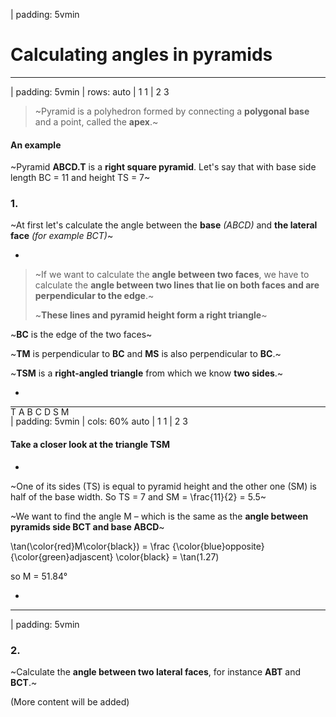 | padding: 5vmin

# Calculating angles in pyramids

---





| padding: 5vmin
| rows: auto
| 1 1
| 2 3


<blockquote style="background: none;">

~Pyramid is a polyhedron formed by connecting a **polygonal base** and a point, called the **apex**.~

</blockquote>

#### An example

~Pyramid **ABCD.T** is a **right square pyramid**. Let's say that with base side length <f-math inline>BC = 11</f-math> and height <f-math inline>TS = 7</f-math>~

### 1. 

~At first let's calculate the angle between the **base** *(ABCD)* and **the lateral face** *(for example BCT)*~

-



<blockquote style="background: none;">

  ~If we want to calculate the **angle between two faces**, we have to calculate the **angle between two lines that lie on both faces and are perpendicular to the edge**.~

  ~**These lines and pyramid height form a right triangle**~

  <!-- <f-inline>

  <f-slider to="1" value="0" :value="get('pyrTr', 0)" style="width:60px; border:1px solid var(--gray); border-radius:18px; padding: 0 8px; box-shadow: 0 1px 5px 0 hsla(0, 0%, 0%, 0.3); background:var(--lightblue) " integer v-on:click.native="get('pyrTr') == 1 ? set('pyrTr', 0) : set('pyrTr', 1)" />

  <small>**{{ get('pyrTr') == 1 ? 'Hide' : 'Show' }} the triangle in pyramid**</small>

  </f-inline> -->

</blockquote>

~**BC** is the edge of the two faces~
  
~**TM** is perpendicular to **BC** and **MS** is also perpendicular to **BC**.~

~**TSM** is a **right-angled triangle** from which we know **two sides**.~

-

<div style="position:sticky; top:25px ">
<f-scene3 responsive isometric static :key="get('pyrTr')" >
  <f-group3 rotation="0 11 0" scale="1.6" position="0 -1 0" >
    <f-hedron3 
      :count="4" 
      :height="1.2" 
      :r="1.2"
      :strokeWidth="0"
      opacity="0.4"
      rotation="-70 0 0"
      :fill="color('green')"
      :shading="false"
    />
    <f-triangle3 
      points="0.83 0 0, 0 0 0, 0 0 1.2" :fill="color('blue')" rotation="-70 0 -45" opacity="0.8" />
    <f-hedron3 
      strokeWidth="0"
      :fill="color('darkblue')"
      :shading="false"
      :count="4"
      :r="0.1" 
      rotation="20 -45 45" 
      position="0.07 0.05 0" 
    />
  </f-group3>
  <f-group3 rotation="0 0 20" scale="1.6" position="0 -1 0">
    <!-- <f-line3 points="0.5 0 0, 0 0 0, 0 1 0" :stroke="color('black')" /> -->
  </f-group3>
</f-scene3>
<f-scene responsive style="position:absolute; top:0; left:0; width:100%; height:auto;">
  <f-text position="0.1 1.1">T</f-text>
  <!-- <f-group :opacity="get('pyrTr') == 1 ? 0.6 : 1"> -->
  <f-group>
    <f-text position="-1.8 -1.3">A</f-text>
    <f-text position="0.2 -1.88">B</f-text>
    <f-text position="1.8 -1.3">C</f-text>
    <f-text position="-0.3 -0.3">D</f-text>
    </f-group>
  <!-- <f-group v-if="get('pyrTr')"> -->
  <f-group>
    <f-text position="-0.1 -1 0">S</f-text>
    <f-text position="1.1 -1.55">M</f-text>
  </f-group>
</f-scene>
</div>


---





| padding: 5vmin
| cols: 60% auto
| 1 1
| 2 3

#### Take a closer look at the triangle TSM

-

~One of its sides <f-math inline>(TS)</f-math> is equal to pyramid height and the other one <f-math inline>(SM)</f-math> is half of the base width. So <f-math inline blue>TS = 7</f-math> and <f-math inline green>SM = \frac{11}{2} = 5.5</f-math>~

~We want to find the angle <f-math inline red>M</f-math> &ndash; which is the same as the **angle between pyramids side <f-math inline>BCT</f-math> and base <f-math inline>ABCD</f-math>**~

<f-math inline>\tan(\color{red}M\color{black}) = \frac {\color{blue}opposite}{\color{green}adjascent} \color{black} = \tan(1.27)</f-math>

so <f-math inline red>M = 51.84°</f-math>

-

<f-scene responsive grid>
  <Triangle points="1.2 -1.5, -0.8 1.2, -0.8 -1.5 " :angleLabels="['M', 'T', 'S']" :angleMarkers="1" />
</f-scene>

---




| padding: 5vmin

### 2.

~Calculate the **angle between two lateral faces**, for instance **ABT** and **BCT**.~


<f-hr />


(More content will be added)



